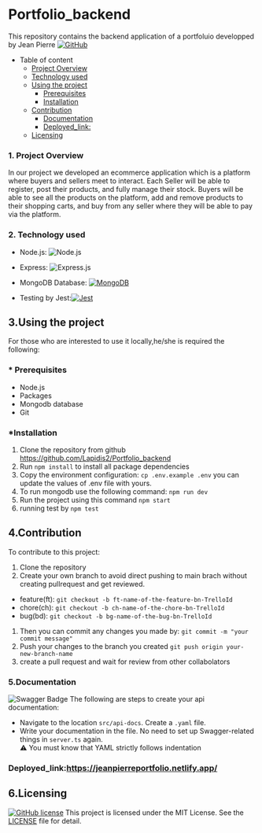 # Portfolio_backend

This repository contains the backend application of a portfoluio developped by Jean Pierre
[![GitHub](https://badgen.net/badge/icon/github?icon=github&label)](https://github.com)

- Table of content
   - [Project Overview](#project-overview)
    - [Technology used](#technology-used)
  - [Using the project](#using-the-project)
    - [Prerequisites](#prerequisites)
    - [Installation](#installation)
  - [Contribution](#contribution)
    - [Documentation](#documentation)
    - [Deployed\_link:](#deployed_link)
  - [Licensing](#licensing)
### 1. Project Overview

In our project we developed an ecommerce application which is a platform where buyers and sellers meet to interact. Each Seller will be able to register, post their products, and fully manage their stock. Buyers will be able to see all the products on the platform, add and remove products to their shopping carts, and buy from any seller where they will be able to pay via the platform.

### 2. Technology used 

* Node.js: ![Node.js](https://img.shields.io/badge/-Node.js-000000?style=flat&logo=node.js)
  
* Express: ![Express.js](https://img.shields.io/badge/express.js-%23404d59.svg?logo=express&logoColor=%2361DAFB&style=for-the-badge)
  
* MongoDB Database: [![MongoDB](https://img.shields.io/badge/database-MongoDB-green)](https://www.mongodb.com/)

  
* Testing by Jest:[![Jest](https://img.shields.io/badge/testing-Jest-red)](https://jestjs.io/)


## 3.Using the project

  For those who are interested to use it locally,he/she is required the following:

### * Prerequisites

- Node.js
- Packages
- Mongodb database
- Git

### *Installation

1. Clone the repository from github https://github.com/Lapidis2/Portfolio_backend
2. Run `npm install` to install all package dependencies
3. Copy the environment configuration:
    `cp .env.example .env`
     you can update the values of .env file with yours.
4. To run mongodb use the following command:
   `npm run dev`
5. Run the project using this command `npm start`
6. running test by `npm test`

## 4.Contribution

To contribute to this project:

1. Clone the repository
2. Create your own branch to avoid direct pushing to main brach without creating pullrequest and get reviewed.

- feature(ft): `git checkout -b ft-name-of-the-feature-bn-TrelloId`
- chore(ch): `git checkout -b ch-name-of-the-chore-bn-TrelloId `
- bug(bd): `git checkout -b bg-name-of-the-bug-bn-TrelloId `


1. Then you can commit any changes you made by: `git commit -m "your commit message"`
2. Push your changes to the branch you created `git push origin your-new-branch-name`
3. create a pull request and wait for review from other collabolators
###  5.Documentation 
![Swagger Badge](https://img.shields.io/badge/Swagger-85EA2D?logo=swagger&logoColor=000&style=for-the-badge)
The following are steps to create your api documentation:
- Navigate to the location `src/api-docs`.
Create a `.yaml` file.
- Write your documentation in the file.
 No need to set up Swagger-related things in `server.ts` again. <br>:warning:
 You must know that YAML strictly follows indentation
### Deployed_link:https://jeanpierreportfolio.netlify.app/
## 6.Licensing
[![GitHub license](https://img.shields.io/github/license/Naereen/StrapDown.js.svg)](https://github.com/Naereen/StrapDown.js/blob/master/LICENSE)
This project is licensed under the MIT License. See the [LICENSE](LICENSE) file for detail.


